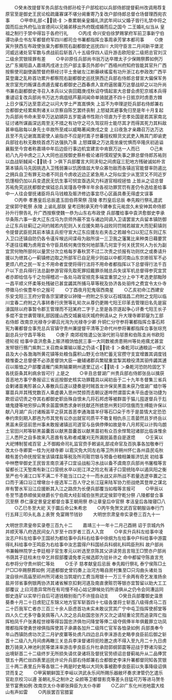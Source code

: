 <!-- { "loadSidebar": true } -->
　　○癸未改提督军务兵部左侍郎孙桧于户部桧初以兵部侍郎提督蓟州改调用荐复原官至是御史王民论桧疏庸寡谋不堪分阃重寄乃复改户部侍郎总督仓场督理西宛农事
　　○甲申礼部＜锍-釒＞奏累朝亲皇婚礼洪武年间以父婚子皆行礼禁中将之国而后出外府弘治宣德间以兄婚弟移出外府既成婚而后之国今  二王婚礼似当从  皇祖之制行于禁中得旨于各府行礼
　　○丙戌  命兴安伯徐梦赐掌府军前卫事新宁伯谭功承佥书左军都督府军四川都司佥书署都指挥佥事周承芳掌本都司事
　　○庚寅升狭西左布政使张臬为都察院右副都御史巡抚四川  大同守臣言二月间新平堡泥河威远诸处官军数与虏战前后斩首八十五级俘四人诏升游击欧阳安二级把总官刘汉二级余赏银赎罪有差
　　○辛卯原任兵部尚书翁万达卒赠太子少保赐祭葬如例万达广东揭阳县人嘉靖丙戌进士历户部主事员外郎中广西梧州府知府皆能其官升广西按察使司副使画赞督府蔡经讨平土舍破左江断藤峡徭蛮有功升浙江右参政改广西平莫登庸之乱称首功累升都察院右副都御史巡抚狭西迁兵部右侍郎总督宣大偏保军务发宗室充灼叛谋击虏遁去擢右都御史己酉春虏入宣府逼居庸万达督战却之以功升尚书兼右副都御史寻召入本兵以父丧回籍庚戌秋诏夺情起宣大总督会虏犯京城本兵得重谴诏复改兵部尚书万达方病疽结芦墓间闻命单骑就道不四十日抵京时虏患方棘  上日夕徯万达至意迟之以问大学士严嵩嵩惧失  上旨不为申理逆贬兵部右侍郎兼右佥都御史经累紫荆诸关以京察自陈乞罢终丧制  上怒疑其避事免归至是年十月复起为兵部尚书命未至卒万达幼頴异五岁能诵书性刚介坦直为于忠孝处国是若其家南北征讨诸所谋画深远周至无不措之有功守之可久驾驭将士能尽其才而得其死力其料敌甚审临敌每以身先士卒故所至咸以威略著闻庚戌之变  上曰夜急才亲趣召万达万达且至不先记谢嵩嵩密使人谕指亦不应是时嵩子世蕃擅权黩货文武吏入贿其门即谕吏兵部铨右秋无敢桡首虑万达强执乃乘  上怒媒蘖之万达竟坐废忧惧而卒隆庆初追谥襄毅至今宫者称嘉靖中年后边臣行事边机宜建言中肯窾万达一人而已
　　○己未初八九月中虏之三入大同也巡按御史蔡朴极论诸将懦观望失事之罪总督侍郎苏祐则以血战斩馘闻＜锍-釒＞俱下兵部覆言大同浃旬之间虏寇三犯地方残破诚如朴言第本镇兵马先因挑选入卫残弱兼以饥困值兹大举众寡勿敌而各镇巡官能督率防遏比之拥兵自卫有罪无功者不同且今虏收近边正紧急用人之际似宜少从宽贷又不同近岁饥馑相仍加以兵变遗民无饥生事可悯宜亟选风力科道官相视拯恤  上皆从之诏总督苏祐免究巡抚都御史侯钺总兵吴瑾各夺俸半年余各视功罪赏罚有差仍令选给差给事中一人往会督抚诸臣将兵马钱粮及赈济修边事宜尽心区画具奏无得虚文误事
　　○丙申  孝惠皇后忌辰遣玉田伯蒋荣祭  茂陵  孝烈皇后忌辰  奉先殿行祭礼遣武定侯郭守乾祭  永陵  上谕礼部朕  皇考旧制承天府今建奉玄元祐宫久未安神其命侍郎孙升行祭告礼  升广西按察使魏一恭为山东右布政使  兵部覆给事中袁洪愈御史李承华条陈六事一查大辽东戊马为京师外蔽不宜与诸边同调入卫请罢宣大兵留本镇防御止辽东兵驻蓟辽之间约贼若内犯则入关应援失期与战败同罚贼若越宣大而犯蓟镇则令提督武臣扼其前本镇主兵拒守宣大辽东应援左右夹击之若越令口以犯辽东则辽东入卫口还镇自防仍各令谨斥堠远间谍毋为敌所误一三卫我之藩篱比来种类日藉要赏不遂往往輙为虏用宜令守臣具核何夷住牧何地部落几何宜于何关抚赏何人为长为副宜赏何物所部何以量赏分次立格每岁春秋赏不过二次责之侦报有功则优之或奏请升援以为绁其心一蓟镇修边取之所部军已自足用少则益以中都河南山东京掺班军不必更烦八府之民一军士不用命者宜使将得行法将不用命者都指挥以下总督得行法千百户以下总兵得行法总副参游官得先取死罪招戴罪杀贼总兵失误军机总督得参究宜赏者亦即给信与千之勿得稽迟一各处马政官掊克多端宜重禁之分上中下考选吏部黜陟一昌平顺义怀柔等处残破已甚宜蠲其所捕马草等税及协济各处驲传之费宜令太仆寺停徵马价俟豊年价之报可
　　○丁酉夜月犯鬼宿西南星
　　○乙亥初命江西建安乐安戈阳三王府分管各宗室建安以钟陵一府附之乐安以石城瑞昌二府附之戈阳以临川宜春二府附之凡事转奏行庆贺等礼轮次从尊仍更赐弋阳王印革去管理旧名先是宸濠国除以府事暂令郡王管理而不冠某府二字于上至是各宗遂起争心讦奏弋阳王长子多焜不宜世袭管理礼部因援山西交城襄垣庆城府例请从之  升大理寺卿郭鋆为工部右侍郎  改南京光禄寺少卿吕光洵为光禄寺少卿  升铜仁分守参将署都指挥佥事石邦宪为署都督佥事充总兵官镇守贵州兼提督平清等卫命代州参将署都指挥佥事张琮充副总兵分守昌平等处
　　○庚子  南郊视牲遣公张溶代驸马邬景和伯陈圭尚书欧阳德轮视  给事中袁洪愈条上赈济粮饷恤民三事一大同数被虏患朔州等处疮痍尤甚宜发帑银行鴈门紫荆二关召商籴粟输以赈之仍请＜锍-釒＞桑乾河以通粮运一顺义县及大小各渤海所黄花镇等处粮刍露积山野无仓场贮蓄无官攒守支宜增置其调度钱粮惟委之总督便不必添差督饷大臣一畿辅诸郡兵繁赋重宜掣其粮役清其驲传蠲其逋召以赈恤之户部覆请雁门紫荆输粟朔州道里辽远＜锍-釒＞桑乾河恐防险固乞下各抚臣条其利病余皆可行  上是之
　　○辛丑总督湖广州贵兵部右侍郎张岳以擒获首恶地方事宁奏报诏三省巡按御史核实功罪籍具以闻初岳于二十九年冬督集三省兵会剿诸苗夷殄甚众入春散兵后遂以捷奏是时贼首龙许保吴黑苗未获乃借湖广蜡尔等寨苗兵并其残党数百人乘虚袭入思州焚掠而去朝议遂哗然谓苗实未平岳虚张功捷为欺诳诏切责之夺其右都御史职岳殊自恨未几将石邦虑等被群苗于猫儿囤遂督兵于尨塘鬼捷等地穷摉山箐余苖震惧悉求身听抚献还所掳思州男妇印信俄而生缚能许保以献八月湖广兵讨诸叛苖平之获其首恶李通海苗羊仔等石□朵于市于是苗情大定恐恐奉约朿刻期入郡邑为市其党有讼亦出就官司质平不敢复相仇杀三乖晏然且岁终岳以黑苖未获惩前思州事未敢报诸镇巡司道官与岳俱停俸如故是年八月邦宪以计购乌朗土官田兴邦等斩黑苖囊首以献黑苗囊首以献黑苗初有众百余悍鸷冠诸部比临诛惟余三人悉歼之自多故来凡恶酋有名称者咸屠刈无所漏脱苖患自是遂熄
　　○壬寅以  大祀博制誓戒百官  上不御殿命司礼监官赍手敕谕礼部戎命官及百执事各加敬奉行  改太仆寺卿窦一桂为光禄寺卿  以雹灾免大同左右等卫所并朔州怀仁各州县民屯秋粮有差仍命抚按官发该镇煤盐等税及所司赃罚银与预备仓粮相兼赈济饥民  初给事中林懋举御史王民皆言南京浦子口宜设战船习水战以备不虞南京兵部尚书屠楷等言留都长江天堑南有新江口营统水卒以扼江洋之险北有浦子口营统陆卒以遏凤阳之衡至严也今浦江口军不满二千不能当江口之十一而水战又非所战不若量选逻卒置之江口而于浦口沿江增墩台十座选军二百人守之长江寇来陆军协力拒战绝其登岸之谋北岸有警水军沿江应援断其入江之路庶为长便兵部覆当如楷等言报可
　　○甲辰以冬至节遣恭顺侯吴继爵长宁伯周大经彭城伯张熊武定侯郭守乾分祭  八陵都督佥事沉至祭  恭仁康定景皇定都督佥事王朝用祭  恭让章皇后中官祭  孝洁皇后各陵寝□八
　　○乙巳冬至大祀  天于圜丘命公朱希忠
　　○丙午免贺文武百官朝服诣奉行门行五拜三叩头礼各上表贺  免宴赐节钱钞
　　大明世宗肃皇帝实录卷三百九十一


大明世宗肃皇帝实录卷三百九十二
　　嘉靖三十一年十二月己酉朔  诏于京城内外并顺天等八府选民间女八岁至十四岁者三百人入宫
　　○辛亥升兵科左给事中凌汝志户科左给事中王国祯为都给事中兵科右给事中徐纲为左给事中户科给事中游震得礼科给事中王鸣臣为右给事中汝志震得户科国祯兵科纲礼科鸣臣刑科  故户部尚书兼翰林院学士李廷相子官生孝元以听选至京陈其父讲读劳且言阻王□赞亦户部尚书荫其子廷柱未仕卒乞并叙部覆请免孝元候选即为铨补许之  命中都留守陈直言充右参将分守贵州铜仁等处
　　○壬子  慈孝献皇后忌辰  奉先殿行祭礼  泰宁侯陈□土尸□□卒赐祭葬如例  河道都御史曾钧奏上治河方略自房村集至□只沟曲头诸处当浚自徐州高庙至祁州所河诸处当筑堤约工费当用银十一万三千余两有奇乞发淮扬余盐并邻省事例银两协济其诸省解京扣剩河道及南直隶赃罚等银亦宜暂留以助大工工部覆议  上曰河患异常所在有司慢不经心姑记罪候处钧所请俱从之仍令会同漕运同御史连矿以实举行自后可道钱粮别衙门不许擅自动支
　　○癸丑兵部覆御史温景葵奏十月二十日虏犯辽东锦义地方官军斩首四十七级各堡将士斩首八级得虏马二百二十匹我军亡者亦三百三十余人臣虑首功未实未敢议赏其广宁中屯卫指挥使郝堂等四人久亡尤多守备吴佩等八人次之总兵赵国忠张齐又次之请轻重论赏而追录阵亡指挥柏凤千户张勇程世禄等得旨国忠济俱勿问降堂等俸二级夺佩俸半年俱戴罪立功凤赠都指挥使勇世禄俱指挥使其子承袭各加升二级阵亡官军各恤录如例  兵部类奉今年山西镇防虏功次正二月驴皮寨等处虏凡四边总兵李涞游击史略李良臣前后御之斩首十二级八九月间虏再瞰三关总兵李涞督诸将扼险邀之虏不得入至九月二十九日虏数万骑突入神池利民等堡涞率游击李良臣丘升杜承勋郭纲郭震等迎战于野诸沟驱之出境斩首二十二级终岁无所损失请优录诸将及督抚官劳绩诏总督蓟祐升从二品俸赏银五十两纻丝四表里巡抚许论升兵部右侍郎兼右佥都御史李涞升署都督同知各赏银三十两二表里丘升等各银二十两是时史略以大同失事被勘李良臣前以失事降级诏俱贷而复之
　　○甲寅朝鲜国王李峘以洪武永乐间所赐乐器敝坏奏求津管仍乞遣乐官赴京校习以遵  圣朝礼乐之制许之  朵颜等卫都督影克等差头目猛可万等进马贺冬至节宴赉如例  改南京太仆寺卿张舜臣为太仆寺卿
　　○乙卯广东化州池地震大桂山有声如雷
　　○丙辰罢百官腊宴
